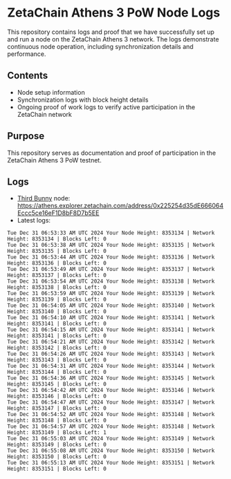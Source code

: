 # ZetaChain Athens 3 PoW Node Logs
This repository contains logs and proof that we have successfully set up and run a node on the ZetaChain Athens 3 network. The logs demonstrate continuous node operation, including synchronization details and performance.

## Contents
- Node setup information
- Synchronization logs with block height details
- Ongoing proof of work logs to verify active participation in the ZetaChain network

## Purpose
This repository serves as documentation and proof of participation in the ZetaChain Athens 3 PoW testnet.

## Logs

- [Third Bunny](https://thirdbunny.xyz/) node: https://athens.explorer.zetachain.com/address/0x225254d35dE666064Eccc5ce16eF1D8bF8D7b5EE
- Latest logs:
```
Tue Dec 31 06:53:33 AM UTC 2024 Your Node Height: 8353134 | Network Height: 8353134 | Blocks Left: 0
Tue Dec 31 06:53:38 AM UTC 2024 Your Node Height: 8353135 | Network Height: 8353135 | Blocks Left: 0
Tue Dec 31 06:53:44 AM UTC 2024 Your Node Height: 8353136 | Network Height: 8353136 | Blocks Left: 0
Tue Dec 31 06:53:49 AM UTC 2024 Your Node Height: 8353137 | Network Height: 8353137 | Blocks Left: 0
Tue Dec 31 06:53:54 AM UTC 2024 Your Node Height: 8353138 | Network Height: 8353138 | Blocks Left: 0
Tue Dec 31 06:53:59 AM UTC 2024 Your Node Height: 8353139 | Network Height: 8353139 | Blocks Left: 0
Tue Dec 31 06:54:05 AM UTC 2024 Your Node Height: 8353140 | Network Height: 8353140 | Blocks Left: 0
Tue Dec 31 06:54:10 AM UTC 2024 Your Node Height: 8353141 | Network Height: 8353141 | Blocks Left: 0
Tue Dec 31 06:54:15 AM UTC 2024 Your Node Height: 8353141 | Network Height: 8353141 | Blocks Left: 0
Tue Dec 31 06:54:21 AM UTC 2024 Your Node Height: 8353142 | Network Height: 8353142 | Blocks Left: 0
Tue Dec 31 06:54:26 AM UTC 2024 Your Node Height: 8353143 | Network Height: 8353143 | Blocks Left: 0
Tue Dec 31 06:54:31 AM UTC 2024 Your Node Height: 8353144 | Network Height: 8353144 | Blocks Left: 0
Tue Dec 31 06:54:36 AM UTC 2024 Your Node Height: 8353145 | Network Height: 8353145 | Blocks Left: 0
Tue Dec 31 06:54:42 AM UTC 2024 Your Node Height: 8353146 | Network Height: 8353146 | Blocks Left: 0
Tue Dec 31 06:54:47 AM UTC 2024 Your Node Height: 8353147 | Network Height: 8353147 | Blocks Left: 0
Tue Dec 31 06:54:52 AM UTC 2024 Your Node Height: 8353148 | Network Height: 8353148 | Blocks Left: 0
Tue Dec 31 06:54:57 AM UTC 2024 Your Node Height: 8353148 | Network Height: 8353149 | Blocks Left: 1
Tue Dec 31 06:55:03 AM UTC 2024 Your Node Height: 8353149 | Network Height: 8353149 | Blocks Left: 0
Tue Dec 31 06:55:08 AM UTC 2024 Your Node Height: 8353150 | Network Height: 8353150 | Blocks Left: 0
Tue Dec 31 06:55:13 AM UTC 2024 Your Node Height: 8353151 | Network Height: 8353151 | Blocks Left: 0
```
